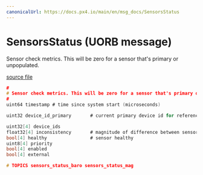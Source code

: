 ```yaml
---
canonicalUrl: https://docs.px4.io/main/en/msg_docs/SensorsStatus
---
```


# SensorsStatus (UORB message)

Sensor check metrics. This will be zero for a sensor that's primary or unpopulated.

[source file](https://github.com/PX4/PX4-Autopilot/blob/release/1.14/msg/SensorsStatus.msg)

```c
#
# Sensor check metrics. This will be zero for a sensor that's primary or unpopulated.
#
uint64 timestamp # time since system start (microseconds)

uint32 device_id_primary       # current primary device id for reference

uint32[4] device_ids
float32[4] inconsistency       # magnitude of difference between sensor instance and mean
bool[4] healthy                # sensor healthy
uint8[4] priority
bool[4] enabled
bool[4] external

# TOPICS sensors_status_baro sensors_status_mag

```

